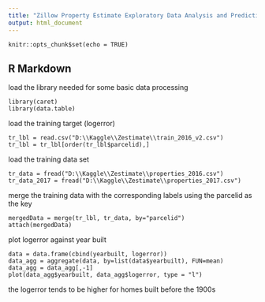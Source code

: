 ```yaml
---
title: "Zillow Property Estimate Exploratory Data Analysis and Prediction"
output: html_document
---
```


```{r setup, include=FALSE}
knitr::opts_chunk$set(echo = TRUE)
```

## R Markdown

load the library needed for some basic data processing

```{r cars}
library(caret)
library(data.table)
```

load the training target (logerror)
```{r}
tr_lbl = read.csv("D:\\Kaggle\\Zestimate\\train_2016_v2.csv")
tr_lbl = tr_lbl[order(tr_lbl$parcelid),]
```

load the training data set

```{r}
tr_data = fread("D:\\Kaggle\\Zestimate\\properties_2016.csv")
tr_data_2017 = fread("D:\\Kaggle\\Zestimate\\properties_2017.csv")
```
merge the training data with the corresponding labels using the parcelid as the key
```{r}
mergedData = merge(tr_lbl, tr_data, by="parcelid")
attach(mergedData)
```

plot logerror against year built
```{r echo=TRUE}
data = data.frame(cbind(yearbuilt, logerror))
data_agg = aggregate(data, by=list(data$yearbuilt), FUN=mean)
data_agg = data_agg[,-1]
plot(data_agg$yearbuilt, data_agg$logerror, type = "l")
```
the logerror tends to be higher for homes built before the 1900s
